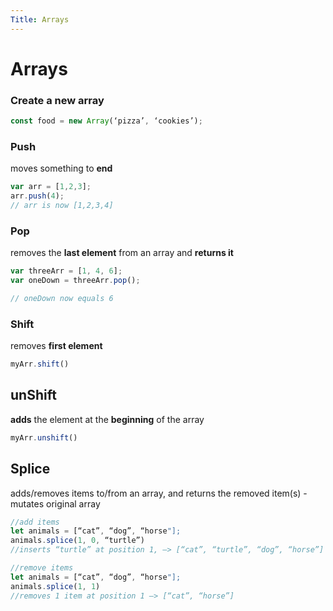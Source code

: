 ```yaml
---
Title: Arrays
---
```

# Arrays

### Create a new array

``` js
const food = new Array(‘pizza’, ‘cookies’);
```

### Push 
moves something to **end**

``` js
var arr = [1,2,3];
arr.push(4);
// arr is now [1,2,3,4]
```

### Pop
removes the **last element** from an array and **returns it**

``` js
var threeArr = [1, 4, 6];
var oneDown = threeArr.pop();

// oneDown now equals 6
```

### Shift
removes **first element**

``` js
myArr.shift()
```

## unShift
**adds** the element at the **beginning** of the array

``` js
myArr.unshift()
```

## Splice
adds/removes items to/from an array, and returns the removed item(s) - mutates original array

```js
//add items
let animals = [“cat”, “dog”, “horse"];
animals.splice(1, 0, “turtle”)
//inserts “turtle” at position 1, —> [“cat”, “turtle”, “dog”, “horse”]

//remove items
let animals = [“cat”, “dog”, “horse"];
animals.splice(1, 1)
//removes 1 item at position 1 —> [“cat”, “horse”]
```


